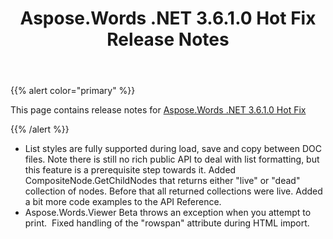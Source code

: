 ﻿---
title: Aspose.Words .NET 3.6.1.0 Hot Fix Release Notes
second_title: Aspose.Words for .NET
articleTitle: Aspose.Words .NET 3.6.1.0 Hot Fix Release Notes
linktitle: Aspose.Words .NET 3.6.1.0 Hot Fix Release Notes
description: "Aspose.Words .NET 3.6.1.0 Hot Fix Release Notes – the latest updates and fixes."
type: docs
weight: 100
url: /net/aspose-words-net-3-6-1-0-hot-fix-release-notes/
---

{{% alert color="primary" %}}

This page contains release notes for [Aspose.Words .NET 3.6.1.0 Hot Fix](https://downloads.aspose.com/words/net)

{{% /alert %}}

- List styles are fully supported during load, save and copy between DOC files. Note there is still no rich public API to deal with list formatting, but this feature is a prerequisite step towards it.
  Added CompositeNode.GetChildNodes that returns either "live" or "dead" collection of nodes. Before that all returned collections were live. 
  Added a bit more code examples to the API Reference. 
- Aspose.Words.Viewer Beta throws an exception when you attempt to print. 
  Fixed handling of the "rowspan" attribute during HTML import. 
